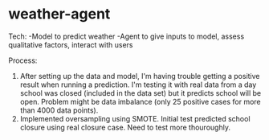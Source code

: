 # weather-agent

Tech:
-Model to predict weather 
-Agent to give inputs to model, assess qualitative factors, interact with users

Process:
1) After setting up the data and model, I'm having trouble getting a positive result when running a prediction. I'm testing it with real data from a day school was closed (included in the data set) but it predicts school  will be open. Problem might be data imbalance (only 25 positive cases for more than 4000 data points). 
2) Implemented oversampling using SMOTE. Initial test predicted school closure using real closure case. Need to test more thouroughly.
